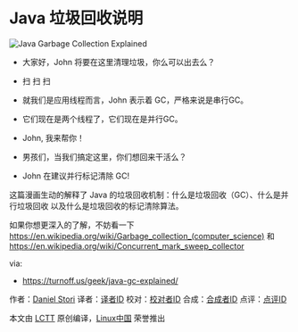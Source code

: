 Java 垃圾回收说明
=====

![Java Garbage Collection Explained](https://turnoff.us/image/en/java-gc-explained.png)

- 大家好，John 将要在这里清理垃圾，你么可以出去么？


- 扫 扫 扫
- 就我们是应用线程而言，John 表示着 GC，严格来说是串行GC。

- 它们现在是两个线程了，它们现在是并行GC。
- John, 我来帮你！


- 男孩们，当我们搞定这里，你们想回来干活么？
- John 在建议并行标记清除 GC!

这篇漫画生动的解释了 Java 的垃圾回收机制：什么是垃圾回收（GC）、什么是并行垃圾回收 以及什么是垃圾回收的标记清除算法。

如果你想更深入的了解，不妨看一下 https://en.wikipedia.org/wiki/Garbage_collection_(computer_science) 和 https://en.wikipedia.org/wiki/Concurrent_mark_sweep_collector

via:
- https://turnoff.us/geek/java-gc-explained/

作者：[Daniel Stori][a]
译者：[译者ID](https://github.com/译者ID)
校对：[校对者ID](https://github.com/校对者ID)
合成：[合成者ID](https://github.com/合成者ID)
点评：[点评ID](https://github.com/点评者ID)

本文由 [LCTT](https://github.com/LCTT/TranslateProject) 原创编译，[Linux中国](https://linux.cn/) 荣誉推出

[a]:http://turnoff.us/about/
